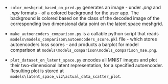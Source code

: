 - ``color_meshgrid_based_on_pred.py`` generates an image - under *.png* and *.npy* formats - of a colored background for the user app. The background is colored based on the class of the decoded image of the corresponding two dimensional data point on the latent space meshgrid. 

- ``make_autoencoders_comparison.py`` is a callable python script that reads ``models\models_comparison\autoencoders_score.pkl`` file - which stores autoencoders loss scores - and products a barplot for model comparison at ``models\models_comparison\models_comparison_mse.png``.

- ``plot_dataset_on_latent_space.py`` encodes all MNIST images and plot their two-dimensional latent representation, for a specified autoencoder. Resulting plot is stored at ``models\latent_space_viz\actual_data_scatter_plot``. 